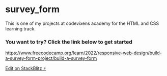 # survey_form

This is one of my projects at codevixens academy for the HTML and CSS learning track.

### You want to try? Click the link below to get started
https://www.freecodecamp.org/learn/2022/responsive-web-design/build-a-survey-form-project/build-a-survey-form

[Edit on StackBlitz ⚡️](https://stackblitz.com/edit/web-platform-hl1t1e)